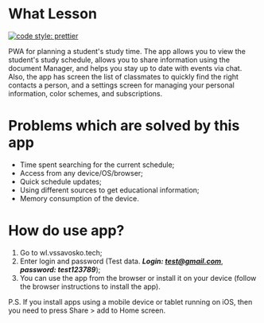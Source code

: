 # What Lesson
[![code style: prettier](https://img.shields.io/badge/code_style-prettier-ff69b4.svg?style=flat-square)](https://github.com/prettier/prettier)

PWA for planning a student's study time. The app allows you to view the student's study schedule, allows you to share information using the document Manager, and helps you stay up to date with events via chat. Also, the app has screen the list of classmates to quickly find the right contacts a person, and a settings screen for managing your personal information, color schemes, and subscriptions.

# Problems which are solved by this app
* Time spent searching for the current schedule;
* Access from any device/OS/browser;
* Quick schedule updates;
* Using different sources to get educational information;
* Memory consumption of the device.

# How do use app?
1. Go to wl.vssavosko.tech;
2. Enter login and password (Test data. ***Login: test@gmail.com***, ***password: test123789***);
3. You can use the app from the browser or install it on your device (follow the browser instructions to install the app).

P.S. If you install apps using a mobile device or tablet running on iOS, then you need to press Share > add to Home screen.
